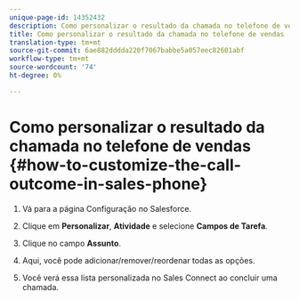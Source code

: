 ```yaml
---
unique-page-id: 14352432
description: Como personalizar o resultado da chamada no telefone de vendas - Documentos do marketing - Documentação do produto
title: Como personalizar o resultado da chamada no telefone de vendas
translation-type: tm+mt
source-git-commit: 6ae882dddda220f7067babbe5a057eec82601abf
workflow-type: tm+mt
source-wordcount: '74'
ht-degree: 0%

---
```



# Como personalizar o resultado da chamada no telefone de vendas {#how-to-customize-the-call-outcome-in-sales-phone}

1. Vá para a página Configuração no Salesforce.

1. Clique em **Personalizar**, **Atividade** e selecione **Campos de Tarefa**.

1. Clique no campo **Assunto**.

1. Aqui, você pode adicionar/remover/reordenar todas as opções.

1. Você verá essa lista personalizada no Sales Connect ao concluir uma chamada.
